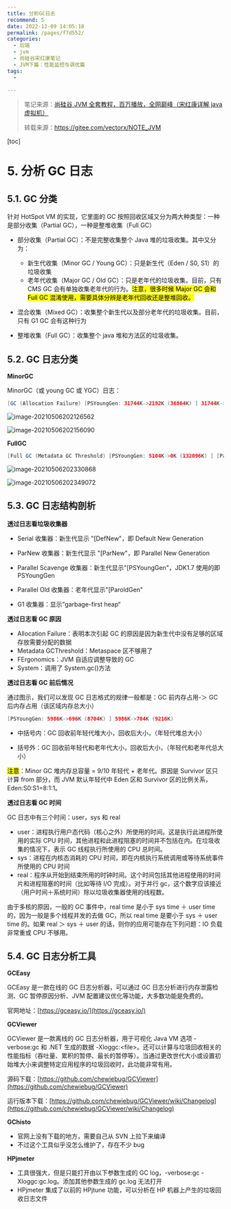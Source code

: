 ```yaml
---
title: 分析GC日志
recommend: 5
date: 2022-12-09 14:05:18
permalink: /pages/f7d552/
categories:
  - 后端
  - jvm
  - 尚硅谷宋红康笔记
  - JVM下篇：性能监控与调优篇
tags:
  - 
 
---
```

> 笔记来源：[尚硅谷 JVM 全套教程，百万播放，全网巅峰（宋红康详解 java 虚拟机）](https://www.bilibili.com/video/BV1PJ411n7xZ "尚硅谷JVM全套教程，百万播放，全网巅峰（宋红康详解java虚拟机）")
>
> 转载来源：https://gitee.com/vectorx/NOTE_JVM


[toc]

# 5. 分析 GC 日志

## 5.1. GC 分类

针对 HotSpot VM 的实现，它里面的 GC 按照回收区域又分为两大种类型：一种是部分收集（Partial GC），一种是整堆收集（Full GC）

- 部分收集（Partial GC）：不是完整收集整个 Java 堆的垃圾收集。其中又分为：

  - 新生代收集（Minor GC / Young GC）：只是新生代（Eden / S0, S1）的垃圾收集
  - 老年代收集（Major GC / Old GC）：只是老年代的垃圾收集。目前，只有 CMS GC 会有单独收集老年代的行为。<mark>注意，很多时候 Major GC 会和 Full GC 混淆使用，需要具体分辨是老年代回收还是整堆回收。</mark>

- 混合收集（Mixed GC）：收集整个新生代以及部分老年代的垃圾收集。目前，只有 G1 GC 会有这种行为
- 整堆收集（Full GC）：收集整个 java 堆和方法区的垃圾收集。

## 5.2. GC 日志分类

**MinorGC**

MinorGC（或 young GC 或 YGC）日志：

```java
[GC (Allocation Failure) [PSYoungGen: 31744K->2192K (36864K) ] 31744K->2200K (121856K), 0.0139308 secs] [Times: user=0.05 sys=0.01, real=0.01 secs]
```

![image-20210506202126562](https://img-blog.csdnimg.cn/img_convert/df81757685ca21a927d9335273f561c5.png)

![image-20210506202156090](https://img-blog.csdnimg.cn/img_convert/b9a7575380bcdb91b54c0556557d8ad9.png)

**FullGC**

```java
[Full GC (Metadata GC Threshold) [PSYoungGen: 5104K->0K (132096K) ] [Par01dGen: 416K->5453K (50176K) ]5520K->5453K (182272K), [Metaspace: 20637K->20637K (1067008K) ], 0.0245883 secs] [Times: user=0.06 sys=0.00, real=0.02 secs]
```

![image-20210506202330868](https://img-blog.csdnimg.cn/img_convert/0dcb239f0928bc374ac1b376b4189295.png)

![image-20210506202349072](https://img-blog.csdnimg.cn/img_convert/7817f28a52c836d5ed08a4b992823f64.png)

## 5.3. GC 日志结构剖析

**透过日志看垃圾收集器**

- Serial 收集器：新生代显示 "[DefNew"，即 Default New Generation

- ParNew 收集器：新生代显示 "[ParNew"，即 Parallel New Generation

- Parallel Scavenge 收集器：新生代显示"[PSYoungGen"，JDK1.7 使用的即 PSYoungGen

- Parallel Old 收集器：老年代显示"[ParoldGen"

- G1 收集器：显示”garbage-first heap“

**透过日志看 GC 原因**

- Allocation Failure：表明本次引起 GC 的原因是因为新生代中没有足够的区域存放需要分配的数据
- Metadata GCThreshold：Metaspace 区不够用了
- FErgonomics：JVM 自适应调整导致的 GC
- System：调用了 System.gc()方法

**透过日志看 GC 前后情况**

通过图示，我们可以发现 GC 日志格式的规律一般都是：GC 前内存占用-＞ GC 后内存占用（该区域内存总大小）

```java
[PSYoungGen: 5986K->696K (8704K) ] 5986K->704K (9216K)
```

- 中括号内：GC 回收前年轻代堆大小，回收后大小，（年轻代堆总大小）

- 括号外：GC 回收前年轻代和老年代大小，回收后大小，（年轻代和老年代总大小）

<mark>注意</mark>：Minor GC 堆内存总容量 = 9/10 年轻代 + 老年代。原因是 Survivor 区只计算 from 部分，而 JVM 默认年轻代中 Eden 区和 Survivor 区的比例关系，Eden:S0:S1=8:1:1。

**透过日志看 GC 时间**

GC 日志中有三个时间：user，sys 和 real

- user：进程执行用户态代码（核心之外）所使用的时间。这是执行此进程所使用的实际 CPU 时间，其他进程和此进程阻塞的时间并不包括在内。在垃圾收集的情况下，表示 GC 线程执行所使用的 CPU 总时间。
- sys：进程在内核态消耗的 CPU 时间，即在内核执行系统调用或等待系统事件所使用的 CPU 时间
- real：程序从开始到结束所用的时钟时间。这个时间包括其他进程使用的时间片和进程阻塞的时间（比如等待 I/O 完成）。对于并行 gc，这个数字应该接近（用户时间＋系统时间）除以垃圾收集器使用的线程数。

由于多核的原因，一般的 GC 事件中，real time 是小于 sys time ＋ user time 的，因为一般是多个线程并发的去做 GC，所以 real time 是要小于 sys ＋ user time 的。如果 real ＞ sys ＋ user 的话，则你的应用可能存在下列问题：IO 负载非常重或 CPU 不够用。

## 5.4. GC 日志分析工具

**GCEasy**

GCEasy 是一款在线的 GC 日志分析器，可以通过 GC 日志分析进行内存泄露检测、GC 暂停原因分析、JVM 配置建议优化等功能，大多数功能是免费的。

官网地址：[https://gceasy.io/](https://gceasy.io/)

**GCViewer**

GCViewer 是一款离线的 GC 日志分析器，用于可视化 Java VM 选项 -verbose:gc 和 .NET 生成的数据 -Xloggc:&lt;file&gt;。还可以计算与垃圾回收相关的性能指标（吞吐量、累积的暂停、最长的暂停等）。当通过更改世代大小或设置初始堆大小来调整特定应用程序的垃圾回收时，此功能非常有用。

源码下载：[https://github.com/chewiebug/GCViewer](https://github.com/chewiebug/GCViewer)

运行版本下载：[https://github.com/chewiebug/GCViewer/wiki/Changelog](https://github.com/chewiebug/GCViewer/wiki/Changelog)

**GChisto**

- 官网上没有下载的地方，需要自己从 SVN 上拉下来编译
- 不过这个工具似乎没怎么维护了，存在不少 bug

**HPjmeter**

- 工具很强大，但是只能打开由以下参数生成的 GC log，-verbose:gc -Xloggc:gc.log。添加其他参数生成的 gc.log 无法打开
- HPjmeter 集成了以前的 HPjtune 功能，可以分析在 HP 机器上产生的垃圾回收日志文件
